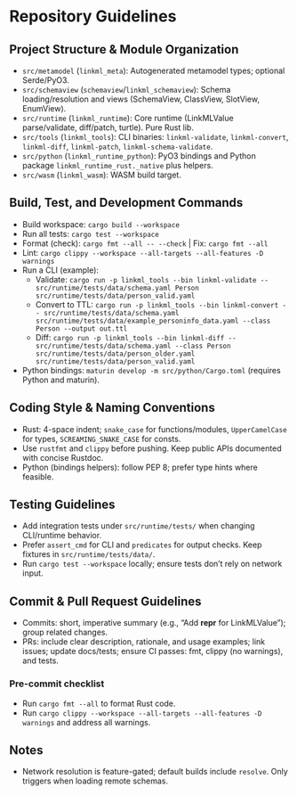 # Repository Guidelines

## Project Structure & Module Organization
- `src/metamodel` (`linkml_meta`): Autogenerated metamodel types; optional Serde/PyO3.
- `src/schemaview` (`schemaview`/`linkml_schemaview`): Schema loading/resolution and views (SchemaView, ClassView, SlotView, EnumView).
- `src/runtime` (`linkml_runtime`): Core runtime (LinkMLValue parse/validate, diff/patch, turtle). Pure Rust lib.
- `src/tools` (`linkml_tools`): CLI binaries: `linkml-validate`, `linkml-convert`, `linkml-diff`, `linkml-patch`, `linkml-schema-validate`.
- `src/python` (`linkml_runtime_python`): PyO3 bindings and Python package `linkml_runtime_rust._native` plus helpers.
- `src/wasm` (`linkml_wasm`): WASM build target.

## Build, Test, and Development Commands
- Build workspace: `cargo build --workspace`
- Run all tests: `cargo test --workspace`
- Format (check): `cargo fmt --all -- --check` | Fix: `cargo fmt --all`
- Lint: `cargo clippy --workspace --all-targets --all-features -D warnings`
- Run a CLI (example):
  - Validate: `cargo run -p linkml_tools --bin linkml-validate -- src/runtime/tests/data/schema.yaml Person src/runtime/tests/data/person_valid.yaml`
  - Convert to TTL: `cargo run -p linkml_tools --bin linkml-convert -- src/runtime/tests/data/schema.yaml src/runtime/tests/data/example_personinfo_data.yaml --class Person --output out.ttl`
  - Diff: `cargo run -p linkml_tools --bin linkml-diff -- src/runtime/tests/data/schema.yaml --class Person src/runtime/tests/data/person_older.yaml src/runtime/tests/data/person_valid.yaml`
- Python bindings: `maturin develop -m src/python/Cargo.toml` (requires Python and maturin).

## Coding Style & Naming Conventions
- Rust: 4-space indent; `snake_case` for functions/modules, `UpperCamelCase` for types, `SCREAMING_SNAKE_CASE` for consts.
- Use `rustfmt` and `clippy` before pushing. Keep public APIs documented with concise Rustdoc.
- Python (bindings helpers): follow PEP 8; prefer type hints where feasible.

## Testing Guidelines
- Add integration tests under `src/runtime/tests/` when changing CLI/runtime behavior.
- Prefer `assert_cmd` for CLI and `predicates` for output checks. Keep fixtures in `src/runtime/tests/data/`.
- Run `cargo test --workspace` locally; ensure tests don’t rely on network input.

## Commit & Pull Request Guidelines
- Commits: short, imperative summary (e.g., “Add __repr__ for LinkMLValue”); group related changes.
- PRs: include clear description, rationale, and usage examples; link issues; update docs/tests; ensure CI passes: fmt, clippy (no warnings), and tests.

### Pre-commit checklist
- Run `cargo fmt --all` to format Rust code.
- Run `cargo clippy --workspace --all-targets --all-features -D warnings` and address all warnings.

## Notes
- Network resolution is feature-gated; default builds include `resolve`. Only triggers when loading remote schemas.
